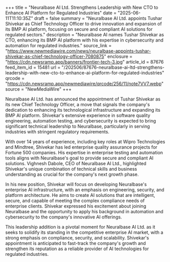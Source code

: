 +++
title = "Neuralbase AI Ltd. Strengthens Leadership with New CTO to Enhance AI Platform for Regulated Industries"
date = "2025-06-11T11:10:35Z"
draft = false
summary = "Neuralbase AI Ltd. appoints Tushar Shivekar as Chief Technology Officer to drive innovation and expansion of its BMP AI platform, focusing on secure and compliant AI solutions for regulated sectors."
description = "Neuralbase AI names Tushar Shivekar as CTO, enhancing its BMP AI platform with his expertise in cybersecurity and automation for regulated industries."
source_link = "https://www.newmediawire.com/news/neuralbase-appoints-tushar-shivekar-as-chief-technology-officer-7080875"
enclosure = "https://cdn.newsramp.app/banners/frontier-tech-3.jpg"
article_id = 87676
feed_item_id = 15481
url = "/202506/87676-neuralbase-ai-ltd-strengthens-leadership-with-new-cto-to-enhance-ai-platform-for-regulated-industries"
qrcode = "https://cdn.newsramp.app/newmediawire/qrcode/256/11/note7VV7.webp"
source = "NewMediaWire"
+++

<p>Neuralbase AI Ltd. has announced the appointment of Tushar Shivekar as its new Chief Technology Officer, a move that signals the company's dedication to enhancing its technological infrastructure and expanding its BMP AI platform. Shivekar's extensive experience in software quality engineering, automation testing, and cybersecurity is expected to bring significant technical leadership to Neuralbase, particularly in serving industries with stringent regulatory requirements.</p><p>With over 14 years of experience, including key roles at Wipro Technologies and Mindtree, Shivekar has led enterprise quality assurance projects for Fortune 500 companies. His expertise in enterprise testing and automation tools aligns with Neuralbase's goal to provide secure and compliant AI solutions. Vighnesh Dabole, CEO of Neuralbase AI Ltd., highlighted Shivekar's unique combination of technical skills and business understanding as crucial for the company's next growth phase.</p><p>In his new position, Shivekar will focus on developing Neuralbase's enterprise AI infrastructure, with an emphasis on engineering, security, and platform architecture. He aims to create AI solutions that are intelligent, secure, and capable of meeting the complex compliance needs of enterprise clients. Shivekar expressed his excitement about joining Neuralbase and the opportunity to apply his background in automation and cybersecurity to the company's innovative AI offerings.</p><p>This leadership addition is a pivotal moment for Neuralbase AI Ltd. as it seeks to solidify its standing in the competitive enterprise AI market, with a strong emphasis on compliance, security, and scalability. Shivekar's appointment is anticipated to fast-track the company's growth and strengthen its reputation as a reliable provider of AI technologies for regulated industries.</p>